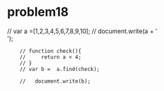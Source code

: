 # problem18
 //  var a =[1,2,3,4,5,6,7,8,9,10];
        //  document.write(a + '<br>');

        // function check(){
        //     return a < 4;
        // }
        // var b =  a.find(check);

        //   document.write(b); 
